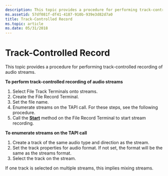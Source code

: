 ```yaml
---
description: This topic provides a procedure for performing track-controlled recording of audio streams.
ms.assetid: 57df081f-df41-4187-910b-939e3d82d7a0
title: Track-Controlled Record
ms.topic: article
ms.date: 05/31/2018
---
```


# Track-Controlled Record

This topic provides a procedure for performing track-controlled recording of audio streams.

**To perform track-controlled recording of audio streams**

1.  Select File Track Terminals onto streams.
2.  Create the File Record Terminal.
3.  Set the file name.
4.  Enumerate streams on the TAPI call. For these steps, see the following procedure.
5.  Call the [**Start**](/windows/desktop/api/tapi3if/nf-tapi3if-itmediacontrol-start) method on the File Record Terminal to start stream recording.

**To enumerate streams on the TAPI call**

1.  Create a track of the same audio type and direction as the stream.
2.  Set the track properties for audio format. If not set, the format will be the same as the streams format.
3.  Select the track on the stream.

If one track is selected on multiple streams, this implies mixing streams.

 

 



